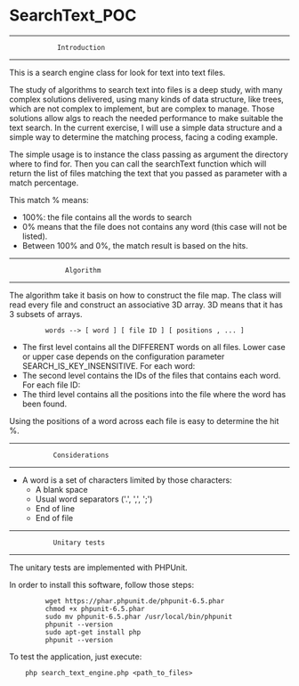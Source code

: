 # SearchText_POC
--------------------------------------------------
                Introduction
--------------------------------------------------

This is a search engine class for look for text into text files.

The study of algorithms to search text into files is a deep study, with many complex solutions
delivered, using many kinds of data structure, like trees, which are not complex to implement,
but are complex to manage. Those solutions allow algs to reach the needed performance to make
suitable the text search. In the current exercise, I will use a simple data structure and a
simple way to determine the matching process, facing a coding example.

The simple usage is to instance the class passing as argument the directory where to find for.
Then you can call the searchText function which will return the list of files matching the
text that you passed as parameter with a match percentage.

This match % means:
- 100%: the file contains all the words to search
- 0% means that the file does not contains any word (this case will not be listed).
- Between 100% and 0%, the match result is based on the hits.


--------------------------------------------------
                  Algorithm
--------------------------------------------------

The algorithm take it basis on how to construct the file map. The class will read every file
and construct an associative 3D array. 3D means that it has 3 subsets of arrays.

             words --> [ word ] [ file ID ] [ positions , ... ]

- The first level contains all the DIFFERENT words on all files. Lower case or upper case depends
on the configuration parameter SEARCH_IS_KEY_INSENSITIVE. For each word:
- The second level contains the IDs of the files that contains each word. For each file ID:
- The third level contains all the positions into the file where the word has been found.

Using the positions of a word across each file is easy to determine the hit %.


--------------------------------------------------
               Considerations
--------------------------------------------------

- A word is a set of characters limited by those characters:
   * A blank space
   * Usual word separators ('.', ',', ';')
   * End of line
   * End of file


--------------------------------------------------
               Unitary tests
--------------------------------------------------

The unitary tests are implemented with PHPUnit.

In order to install this software, follow those steps:

             wget https://phar.phpunit.de/phpunit-6.5.phar
             chmod +x phpunit-6.5.phar
             sudo mv phpunit-6.5.phar /usr/local/bin/phpunit
             phpunit --version
             sudo apt-get install php
             phpunit --version

To test the application, just execute:

		php search_text_engine.php <path_to_files>



